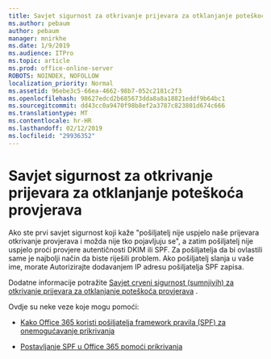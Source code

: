 ```yaml
---
title: Savjet sigurnost za otkrivanje prijevara za otklanjanje poteškoća provjerava
ms.author: pebaum
author: pebaum
manager: mnirkhe
ms.date: 1/9/2019
ms.audience: ITPro
ms.topic: article
ms.prod: office-online-server
ROBOTS: NOINDEX, NOFOLLOW
localization_priority: Normal
ms.assetid: 96ebe3c5-66ea-4662-98b7-052c2181c2f3
ms.openlocfilehash: 98627edcd2b685673dda8a8a18821eddf9b64bc1
ms.sourcegitcommit: dd43cc0a9470f98b8ef2a3787c823801d674c666
ms.translationtype: MT
ms.contentlocale: hr-HR
ms.lasthandoff: 02/12/2019
ms.locfileid: "29936352"
---
```

# <a name="troubleshooting-the-safety-tip-for-fraud-detection-checks"></a>Savjet sigurnost za otkrivanje prijevara za otklanjanje poteškoća provjerava



Ako ste prvi savjet sigurnost koji kaže "pošiljatelj nije uspjelo naše prijevara otkrivanje provjerava i možda nije tko pojavljuju se", a zatim pošiljatelj nije uspjelo proći provjere autentičnosti DKIM ili SPF. Za pošiljatelja da bi ovlastili same je najbolji način da biste riješili problem. Ako pošiljatelj slanja u vaše ime, morate Autorizirajte dodavanjem IP adresu pošiljatelja SPF zapisa.
  
Dodatne informacije potražite [Savjet crveni sigurnost (sumnjivih) za otkrivanje prijevara za otklanjanje poteškoća provjerava](https://blogs.msdn.microsoft.com/tzink/2016/11/02/troubleshooting-the-red-suspicious-safety-tip-for-fraud-detection-checks/) . 
  
Ovdje su neke veze koje mogu pomoći:
  
- [Kako Office 365 koristi pošiljatelja framework pravila (SPF) za onemogućavanje prikrivanja](https://docs.microsoft.com/office365/SecurityCompliance/how-office-365-uses-spf-to-prevent-spoofing)
    
- [Postavljanje SPF u Office 365 pomoći prikrivanja](https://docs.microsoft.com/office365/SecurityCompliance/set-up-spf-in-office-365-to-help-prevent-spoofing)
    

